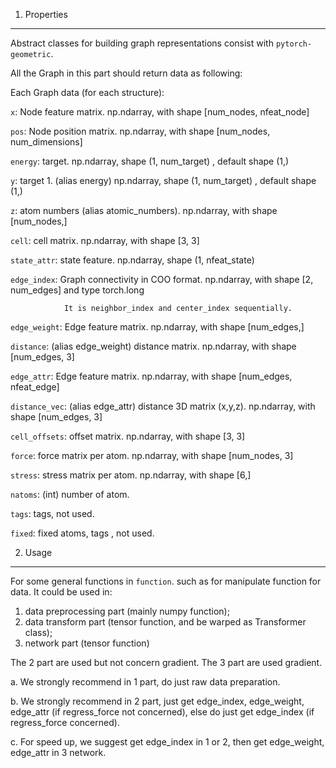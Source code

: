 1. Properties

--------------

Abstract classes for building graph representations consist with ``pytorch-geometric``.

All the Graph in this part should return data as following:

Each Graph data (for each structure):

``x``: Node feature matrix. np.ndarray, with shape [num_nodes, nfeat_node]

``pos``: Node position matrix. np.ndarray, with shape [num_nodes, num_dimensions]

``energy``: target. np.ndarray, shape (1, num_target) , default shape (1,)

``y``: target 1. (alias energy) np.ndarray, shape (1, num_target) , default shape (1,)

``z``: atom numbers (alias atomic_numbers). np.ndarray, with shape [num_nodes,]

``cell``: cell matrix. np.ndarray, with shape [3, 3]

``state_attr``: state feature. np.ndarray, shape (1, nfeat_state)

``edge_index``: Graph connectivity in COO format. np.ndarray, with shape [2, num_edges] and type torch.long

                It is neighbor_index and center_index sequentially.

``edge_weight``: Edge feature matrix. np.ndarray, with shape [num_edges,]

``distance``: (alias edge_weight) distance matrix. np.ndarray, with shape [num_edges, 3]

``edge_attr``: Edge feature matrix. np.ndarray, with shape [num_edges, nfeat_edge]

``distance_vec``: (alias edge_attr) distance 3D matrix (x,y,z). np.ndarray, with shape [num_edges, 3]

``cell_offsets``: offset matrix. np.ndarray, with shape [3, 3]

``force``: force matrix per atom. np.ndarray, with shape [num_nodes, 3]

``stress``: stress matrix per atom. np.ndarray, with shape [6,]

``natoms``: (int) number of atom.

``tags``: tags, not used.

``fixed``: fixed atoms, tags , not used.

2. Usage

--------------

For some general functions in ``function``.
such as for manipulate function for data.
It could be used in:

1. data preprocessing part (mainly numpy function);
2. data transform part (tensor function, and be warped as Transformer class);
3. network part (tensor function)

The 2 part are used but not concern gradient.
The 3 part are used gradient.

a. We strongly recommend in 1 part, do just raw data preparation.

b. We strongly recommend in 2 part, just get edge_index,
edge_weight, edge_attr (if regress_force not concerned),
else do just get edge_index (if regress_force concerned).

c. For speed up, we suggest get edge_index in 1 or 2,
then get edge_weight, edge_attr in 3 network.


